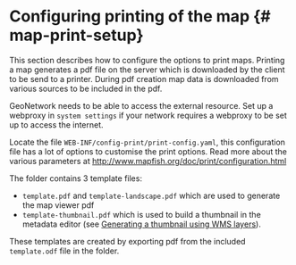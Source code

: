 # Configuring printing of the map {# map-print-setup}

This section describes how to configure the options to print maps. Printing a map generates a pdf file on the server which is downloaded by the client to be send to a printer. During pdf creation map data is downloaded from various sources to be included in the pdf.

GeoNetwork needs to be able to access the external resource. Set up a webproxy in `system settings` if your network requires a webproxy to be set up to access the internet.

Locate the file ``WEB-INF/config-print/print-config.yaml``, this configuration file has a lot of options to customise the print options. Read more about the various parameters at <http://www.mapfish.org/doc/print/configuration.html>

The folder contains 3 template files:

-   ``template.pdf`` and ``template-landscape.pdf`` which are used to generate the map viewer pdf
-   ``template-thumbnail.pdf`` which is used to build a thumbnail in the metadata editor (see [Generating a thumbnail using WMS layers](../user-guide/associating-resources/linking-thumbnail.md#linking-thumbnail-from-wms)).

These templates are created by exporting pdf from the included ``template.odf`` file in the folder.
